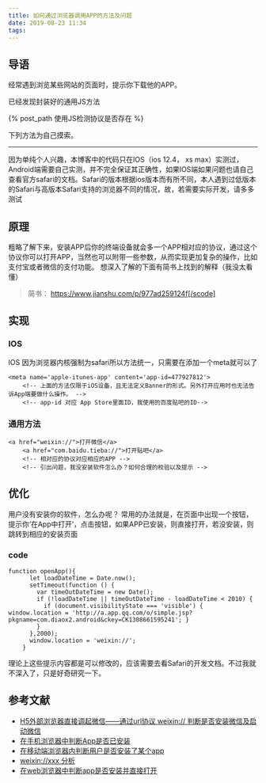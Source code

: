 ```yaml
---
title: 如何通过浏览器调用APP的方法及问题
date: 2019-08-23 11:34
tags:
---
```


## 导语

经常遇到浏览某些网站的页面时，提示你下载他的APP。

<!--more-->

已经发现封装好的通用JS方法

{% post_path 使用JS检测协议是否存在 %}

下列方法为自己摸索。

---

因为单纯个人兴趣，本博客中的代码只在IOS（ios 12.4， xs max）实测过，Android端需要自己实测，并不完全保证其正确性，如果IOS端如果问题也请自己查看官方safari的文档。Safari的版本根据ios版本而有所不同，本人遇到过低版本的Safari与高版本Safari支持的浏览器不同的情况，故，若需要实际开发，请多多测试

## 原理

粗略了解下来，安装APP后你的终端设备就会多一个APP相对应的协议，通过这个协议你可以打开APP，当然也可以附带一些参数，从而实现更加复杂的操作，比如支付宝或者微信的支付功能。 想深入了解的下面有简书上找到的解释（我没太看懂）

> 简书： https://www.jianshu.com/p/977ad259124f[/scode]

## 实现

### IOS

IOS 因为浏览器内核强制为safari所以方法统一，只需要在添加一个meta就可以了

```
<meta name='apple-itunes-app' content='app-id=477927812'>
    <!-- 上面的方法仅限于iOS设备，且无法定义Banner的形式。另外打开应用时也无法告诉App端要做什么操作。 -->
    <!-- app-id 对应 App Store里面ID，我使用的百度贴吧的ID-->
```

### 通用方法

```
<a href="weixin://">打开微信</a>
    <a href="com.baidu.tieba://">打开贴吧</a>
    <!-- 相对应的协议对应相应的APP -->
    <!-- 引出问题，我没安装软件怎么办？如何合理的校验以及提示 -->
```

## 优化

用户没有安装你的软件，怎么办呢？
常用的办法就是，在页面中出现一个按钮，提示你‘在App中打开’，点击按钮，如果APP已安装，则直接打开，若没安装，则跳转到相应的安装页面

### code

```
function openApp(){
      let loadDateTime = Date.now();
      setTimeout(function () {
        var timeOutDateTime = new Date();
        if (!loadDateTime || timeOutDateTime - loadDateTime < 2010) {
          if (document.visibilityState === 'visible') { window.location = 'http://a.app.qq.com/o/simple.jsp?pkgname=com.diaox2.android&ckey=CK1308661595241'; }
        }
      },2000);
      window.location = 'weixin://';
    }
```

理论上这些提示内容都是可以修改的，应该需要去看Safari的开发文档。不过我就不深入了，只是好奇研究一下。

## 参考文献

- [H5外部浏览器直接调起微信——通过url协议 weixin:// 判断是否安装微信及启动微信][4]
- [在手机浏览器中判断App是否已安装][5]
- [在移动端浏览器内判断用户是否安装了某个app][6]
- [weixin://xxx 分析][7]
- [在web浏览器中判断app是否安装并直接打开][8]

[4]: https://www.cnblogs.com/xyyt/p/7095364.html

[5]: https://www.cnblogs.com/liuzhenwei/p/4950085.html

[6]: https://www.jianshu.com/p/36bd38c1c0a2

[7]: https://www.jianshu.com/p/977ad259124f

[8]: https://www.cnblogs.com/jiyang2008/p/5772888.html
